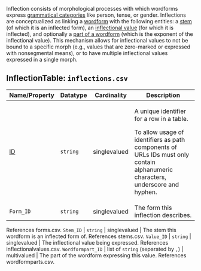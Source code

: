 Inflection consists of morphological processes with which wordforms express [grammatical categories](../inflectionalcategories) like person, tense, or gender.
Inflections are conceptualized as linking a [wordform](../wordforms) with the following entities: a [stem](../stems) (of which it is an inflected form), an [inflectional value](inflectionalvalues) (for which it is inflected), and optionally a [part of a wordform](../wordformparts) (which is the exponent of the inflectional value).
This mechanism allows for inflectional values to not be bound to a specific morph (e.g., values that are zero-marked or expressed with nonsegmental means), or to have multiple inflectional values expressed in a single morph.

## InflectionTable: `inflections.csv`

Name/Property | Datatype | Cardinality | Description
 --- | --- | --- | --- 
[ID](http://cldf.clld.org/v1.0/terms.rdf#id) | `string` | singlevalued | <div> <p>A unique identifier for a row in a table.</p> <p> To allow usage of identifiers as path components of URLs IDs must only contain alphanumeric characters, underscore and hyphen. </p> </div> 
`Form_ID` | `string` | singlevalued | The form this inflection describes.
References forms.csv.
`Stem_ID` | `string` | singlevalued | The stem this wordform is an inflected form of.
References stems.csv.
`Value_ID` | `string` | singlevalued | The inflectional value being expressed.
References inflectionalvalues.csv.
`Wordformpart_ID` | list of `string` (separated by `,`) | multivalued | The part of the wordform expressing this value.
References wordformparts.csv.